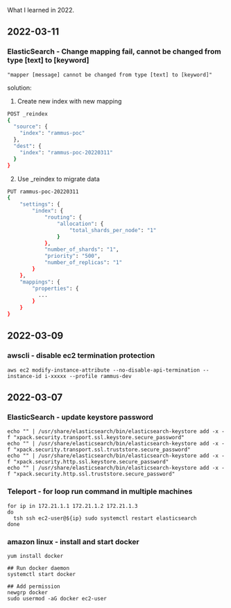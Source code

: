 
What I learned in 2022.

## 2022-03-11
### ElasticSearch - Change mapping fail, cannot be changed from type [text] to [keyword]

```
"mapper [message] cannot be changed from type [text] to [keyword]"
```

solution:

1. Create new index with new mapping
``` bash
POST _reindex
{
  "source": {
    "index": "rammus-poc"
  },
  "dest": {
    "index": "rammus-poc-20220311"
  }
}
```

2. Use _reindex to migrate data
```bash
PUT rammus-poc-20220311
{
    "settings": {
        "index": {
            "routing": {
                "allocation": {
                    "total_shards_per_node": "1"
                }
            },
            "number_of_shards": "1",
            "priority": "500",
            "number_of_replicas": "1"
        }
    },
    "mappings": {
        "properties": {
          ...
        }
    }
}
```

## 2022-03-09
### awscli - disable ec2 termination protection

```
aws ec2 modify-instance-attribute --no-disable-api-termination --instance-id i-xxxxx --profile rammus-dev
```


## 2022-03-07
### ElasticSearch - update keystore password

```
echo "" | /usr/share/elasticsearch/bin/elasticsearch-keystore add -x -f "xpack.security.transport.ssl.keystore.secure_password"
echo "" | /usr/share/elasticsearch/bin/elasticsearch-keystore add -x -f "xpack.security.transport.ssl.truststore.secure_password"
echo "" | /usr/share/elasticsearch/bin/elasticsearch-keystore add -x -f "xpack.security.http.ssl.keystore.secure_password"
echo "" | /usr/share/elasticsearch/bin/elasticsearch-keystore add -x -f "xpack.security.http.ssl.truststore.secure_password"

```

### Teleport - for loop run command in multiple machines
```
for ip in 172.21.1.1 172.21.1.2 172.21.1.3
do
  tsh ssh ec2-user@${ip} sudo systemctl restart elasticsearch
done
```

### amazon linux - install and start docker

```
yum install docker

## Run docker daemon
systemctl start docker

## Add permission
newgrp docker
sudo usermod -aG docker ec2-user
```
